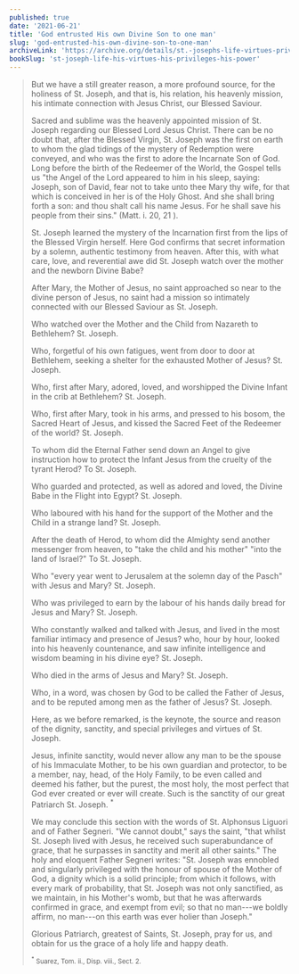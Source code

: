 ```yaml
---
published: true
date: '2021-06-21'
title: 'God entrusted His own Divine Son to one man'
slug: 'god-entrusted-his-own-divine-son-to-one-man'
archiveLink: 'https://archive.org/details/st.-josephs-life-virtues-privileges-power/page/189?view=theater'
bookSlug: 'st-joseph-life-his-virtues-his-privileges-his-power'
---
```


> But we have a still greater reason, a more profound source, for the holiness of St. Joseph, and that is, his relation, his heavenly mission, his intimate connection with Jesus Christ, our Blessed Saviour.
>
> Sacred and sublime was the heavenly appointed mission of St. Joseph regarding our Blessed Lord Jesus Christ. There can be no doubt that, after the Blessed Virgin, St. Joseph was the first on earth to whom the glad tidings of the mystery of Redemption were conveyed, and who was the first to adore the Incarnate Son of God. Long before the birth of the Redeemer of the World, the Gospel tells us "the Angel of the Lord appeared to him in his sleep, saying: Joseph, son of David, fear not to take unto thee Mary thy wife, for that which is conceived in her is of the Holy Ghost. And she shall bring forth a son: and thou shalt call his name Jesus. For he shall save his people from their sins." (Matt. i. 20, 21 ).
>
> St. Joseph learned the mystery of the Incarnation first from the lips of the Blessed Virgin herself. Here God confirms that secret information by a solemn, authentic testimony from heaven. After this, with what care, love, and reverential awe did St. Joseph watch over the mother and the newborn Divine Babe?
>
> After Mary, the Mother of Jesus, no saint approached so near to the divine person of Jesus, no saint had a mission so intimately connected with our Blessed Saviour as St. Joseph.
>
> Who watched over the Mother and the Child from Nazareth to Bethlehem? St. Joseph.
>
> Who, forgetful of his own fatigues, went from door to door at Bethlehem, seeking a shelter for the exhausted Mother of Jesus? St. Joseph.
>
> Who, first after Mary, adored, loved, and worshipped the Divine Infant in the crib at Bethlehem? St. Joseph.
>
> Who, first after Mary, took in his arms, and pressed to his bosom, the Sacred Heart of Jesus, and kissed the Sacred Feet of the Redeemer of the world? St. Joseph.
>
> To whom did the Eternal Father send down an Angel to give instruction how to protect the Infant Jesus from the cruelty of the tyrant Herod? To St. Joseph.
>
> Who guarded and protected, as well as adored and loved, the Divine Babe in the Flight into Egypt? St. Joseph.
>
> Who laboured with his hand for the support of the Mother and the Child in a strange land? St. Joseph.
>
> After the death of Herod, to whom did the Almighty send another messenger from heaven, to "take the child and his mother" "into the land of Israel?" To St. Joseph.
>
> Who "every year went to Jerusalem at the solemn day of the Pasch" with Jesus and Mary? St. Joseph.
>
> Who was privileged to earn by the labour of his hands daily bread for Jesus and Mary? St. Joseph.
>
> Who constantly walked and talked with Jesus, and lived in the most familiar intimacy and presence of Jesus? who, hour by hour, looked into his heavenly countenance, and saw infinite intelligence and wisdom beaming in his divine eye? St. Joseph.
>
> Who died in the arms of Jesus and Mary? St. Joseph.
>
> Who, in a word, was chosen by God to be called the Father of Jesus, and to be reputed among men as the father of Jesus? St. Joseph.
>
> Here, as we before remarked, is the keynote, the source and reason of the dignity, sanctity, and special privileges and virtues of St. Joseph.
>
> Jesus, infinite sanctity, would never allow any man to be the spouse of his Immaculate Mother, to be his own guardian and protector, to be a member, nay, head, of the Holy Family, to be even called and deemed his father, but the purest, the most holy, the most perfect that God ever created or ever will create. Such is the sanctity of our great Patriarch St. Joseph. <sup>\*</sup>
>
> We may conclude this section with the words of St. Alphonsus Liguori and of Father Segneri. "We cannot doubt," says the saint, "that whilst St. Joseph lived with Jesus, he received such superabundance of grace, that he surpasses in sanctity and merit all other saints." The holy and eloquent Father Segneri writes: "St. Joseph was ennobled and singularly privileged with the honour of spouse of the Mother of God, a dignity which is a solid principle; from which it follows, with every mark of probability, that St. Joseph was not only sanctified, as we maintain, in his Mother's womb, but that he was afterwards confirmed in grace, and exempt from evil; so that no man---we boldly affirm, no man---on this earth was ever holier than Joseph."
>
> Glorious Patriarch, greatest of Saints, St. Joseph, pray for us, and obtain for us the grace of a holy life and happy death.
>
> <small><sup>*</sup> Suarez, Tom. ii., Disp. viii., Sect. 2.</small>